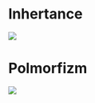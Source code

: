 <h1>Inhertance</h1>
<img src="https://github.com/theMirmakhmudov/Inhertance-vs-Polmorfizm/assets/130051689/9c7364c9-01b0-4b6e-b9b1-0ec9c844c985">
<h1>Polmorfizm</h1>
<img src="https://github.com/theMirmakhmudov/Inhertance-vs-Polmorfizm/assets/130051689/99c8314a-ea59-4344-87e7-d5b5b08ecd8f">




